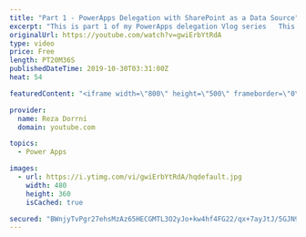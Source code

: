 ```yaml
---
title: "Part 1 - PowerApps Delegation with SharePoint as a Data Source"
excerpt: "This is part 1 of my PowerApps delegation Vlog series   This video will walk through the concept of Delegation in PowerApps Delegation is an important concept to understand in order to work with large data sets  Link to SharePoint connector delegation information: https://docs.microsoft.com/en-us/connectors/sharepointonline/"
originalUrl: https://youtube.com/watch?v=gwiErbYtRdA
type: video
price: Free
length: PT20M36S
publishedDateTime: 2019-10-30T03:31:00Z
heat: 54

featuredContent: "<iframe width=\"800\" height=\"500\" frameborder=\"0\" src=\"https://www.youtube.com/embed/gwiErbYtRdA\" allow=\"accelerometer; autoplay; encrypted-media; gyroscope; picture-in-picture\" allowfullscreen></iframe>"

provider:
  name: Reza Dorrni
  domain: youtube.com

topics:
  - Power Apps

images:
  - url: https://i.ytimg.com/vi/gwiErbYtRdA/hqdefault.jpg
    width: 480
    height: 360
    isCached: true

secured: "BWnjyTvPgr27ehsMzAz65HECGMTL3O2yJo+kw4hf4FG22/qx+7ayJtJ/5GJN9ZI/Tu0xK2BYdZz8pL9zlnq1Gc2QsJwfklqvS3YRZtOODfkQS+geoTuUZytEFT+fSz88b2wuEB30vr8NANmobL1q5SI9oI8i1nuVkg7U01DRyOqvefAJGAtxaYChUJPB2Wb9gVvvAsaTHzh3Wlc1MXmSL1Z1nplwljNQuY/Q6SOld+Wl/ebK0EnExfDQ2AzZbq7uX1Nbg/z4dRQI5mIDsXHF4Ryn3fWAZX56EHibYlofddo2HGrWU1vBT9A520+N85SlMv0wR4KGqltQlEbJ809dkZkPYXSH4/UvtbWHq76y7XFyowxG+abN7kYsqFFq5bBd1ppOdbDp9M7e5w9X7lfF9QM2OuIxN/+vr4JazO5Jepg=;2OAP722u9sWWQSFO0WRsuQ=="
---
```



